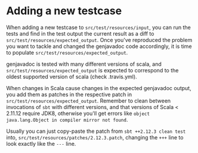 # Adding a new testcase

When adding a new testcase to `src/test/resources/input`, you can run the tests and find in
the test output the current result as a diff to `src/test/resources/expected_output`. Once
you've reproduced the problem you want to tackle and changed the genjavadoc code accordingly,
it is time to populate `src/test/resources/expected_output`.

genjavadoc is tested with many different versions of scala, and
`src/test/resources/expected_output` is expected to correspond to the oldest supported version
of scala (check .travis.yml).

When changes in Scala cause changes in the expected genjavadoc output, you add them as patches
in the respective patch in `src/test/resources/expected_output`. Remember to clean between
invocations of `sbt` with different versions, and that versions of Scala < 2.11.12 require JDK8,
otherwise you'll get errors like `object java.lang.Object in compiler mirror not found`.

Usually you can just copy-paste the patch from `sbt ++2.12.3 clean test` into,
`src/test/resources/patches/2.12.3.patch`, changing the `+++` line to look exactly like the
`---` line.
